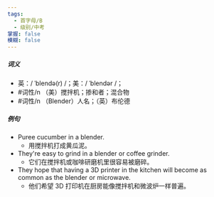 ```yaml
---
tags:
  - 首字母/B
  - 级别/中考
掌握: false
模糊: false
---
```

##### 词义
- 英：/ ˈblendə(r) /；美：/ ˈblendər /；
- #词性/n （美）搅拌机；掺和者；混合物
- #词性/n （Blender）人名；（英）布伦德
##### 例句
- Puree cucumber in a blender.
	- 用搅拌机打成黄瓜泥。
- They're easy to grind in a blender or coffee grinder.
	- 它们在搅拌机或咖啡研磨机里很容易被磨碎。
- They hope that having a 3D printer in the kitchen will become as common as the blender or microwave.
	- 他们希望 3D 打印机在厨房能像搅拌机和微波炉一样普遍。
